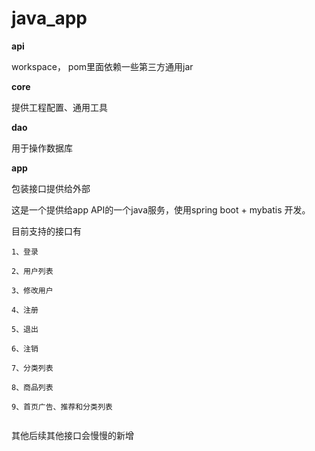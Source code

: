 # java_app





**api**

workspace， pom里面依赖一些第三方通用jar



**core**

提供工程配置、通用工具



**dao**

用于操作数据库



**app**

包装接口提供给外部





这是一个提供给app API的一个java服务，使用spring boot + mybatis 开发。



目前支持的接口有



```
1、登录

2、用户列表

3、修改用户

4、注册

5、退出

6、注销

7、分类列表

8、商品列表

9、首页广告、推荐和分类列表


```



其他后续其他接口会慢慢的新增
